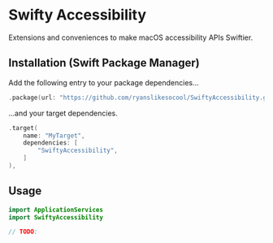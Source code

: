# Swifty Accessibility
Extensions and conveniences to make macOS accessibility APIs Swiftier.

## Installation (Swift Package Manager)
Add the following entry to your package dependencies...
```swift
.package(url: "https://github.com/ryanslikesocool/SwiftyAccessibility.git", from: "0.0.1"),
```
...and your target dependencies.
```swift
.target(
	name: "MyTarget",
	dependencies: [
		"SwiftyAccessibility",
	]
),
```

## Usage
```swift
import ApplicationServices
import SwiftyAccessibility

// TODO:
```
